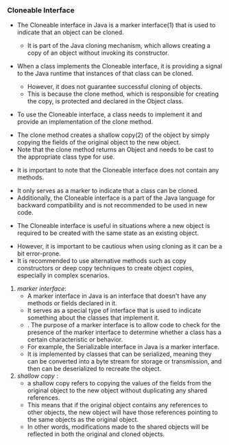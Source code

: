### Cloneable Interface

* The Cloneable interface in Java is a marker interface(1) that is used to indicate that an object can be cloned.
  - It is part of the Java cloning mechanism, which allows creating a copy of an object without invoking its constructor.

* When a class implements the Cloneable interface, it is providing a signal to the Java runtime that instances of that
  class can be cloned. 
  - However, it does not guarantee successful cloning of objects. 
  - This is because the clone method, which is responsible for creating the copy, is protected and declared in the Object class.

* To use the Cloneable interface, a class needs to implement it and provide an implementation of the clone method. 
- The clone method creates a shallow copy(2) of the object by simply copying the fields of the original object to the new
  object. 
- Note that the clone method returns an Object and needs to be cast to the appropriate class type for use.

* It is important to note that the Cloneable interface does not contain any methods. 
- It only serves as a marker to indicate that a class can be cloned. 
- Additionally, the Cloneable interface is a part of the Java language for backward
compatibility and is not recommended to be used in new code.

* The Cloneable interface is useful in situations where a new object is required to be created with the same state as an
  existing object. 
- However, it is important to be cautious when using cloning as it can be a bit error-prone. 
- It is recommended to use alternative methods such as copy constructors or deep copy techniques to create object copies,
  especially in complex scenarios.


1. *marker interface*: 
   - A marker interface in Java is an interface that doesn't have any methods or fields declared in it.
   -  It serves as a special type of interface that is used to indicate something about the classes that implement it.
   - . The purpose of a marker interface is to allow code to check for the presence of the marker interface to determine whether a class has a certain characteristic or behavior.
   - For example, the Serializable interface in Java is a marker interface.
   -  It is implemented by classes that can be serialized, meaning they can be converted into a byte stream for storage or transmission, and then can be deserialized to recreate the object.
2.  *shallow copy* :
    -  a shallow copy refers to copying the values of the fields from the original object to the new object without duplicating any shared references.
    - This means that if the original object contains any references to other objects, the new object will have those references pointing to the same objects as the original object.
    - In other words, modifications made to the shared objects will be reflected in both the original and cloned objects.